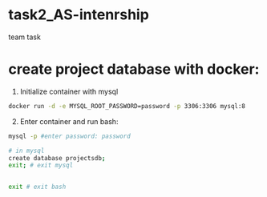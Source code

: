 # task2_AS-intenrship
team task 

# create project database with docker:

1. Initialize container with mysql
```bash
docker run -d -e MYSQL_ROOT_PASSWORD=password -p 3306:3306 mysql:8
```

2. Enter container and run bash:
```bash
mysql -p #enter password: password

# in mysql
create database projectsdb;
exit; # exit mysql


exit # exit bash
```
